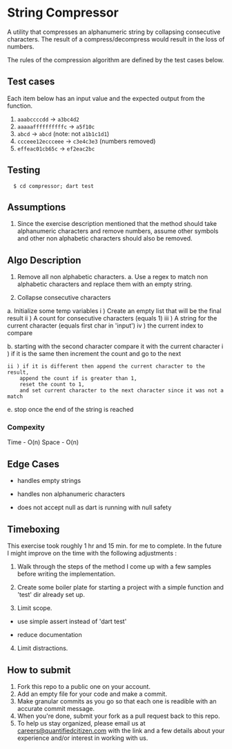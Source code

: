 # String Compressor

A utility that compresses an alphanumeric string by collapsing consecutive characters.  The result of a compress/decompress would result in the loss of numbers.

The rules of the compression algorithm are defined by the test cases below.

## Test cases

Each item below has an input value and the expected output from the function.

1. `aaabccccdd` → `a3bc4d2`
2. `aaaaaffffffffffc` → `a5f10c`
3. `abcd` → `abcd` (note: not `a1b1c1d1`)
4. `ccceee12eccceee` → `c3e4c3e3` (numbers removed)
5. `effeac01cb65c` → `ef2eac2bc`

## Testing

  ```
    $ cd compressor; dart test
  ```

## Assumptions

1.  Since the exercise description mentioned that the method should take alphanumeric characters and remove numbers, assume other symbols and other non alphabetic characters should also be removed.

## Algo Description

1.  Remove all non alphabetic characters.
  a. Use a regex to match non alphabetic characters and replace them with an empty string.

2.  Collapse consecutive characters

  a. Initialize some temp variables
    i ) Create an empty list that will be the final result
    ii ) A count for consecutive characters (equals 1)
    iii ) A string for the current character (equals first char in 'input')
    iv ) the current index to compare

  b. starting with the second character compare it with the current character
    i ) if it is the same then increment the count and go to the next

    ii ) if it is different then append the current character to the result,
        append the count if is greater than 1,
        reset the count to 1,
        and set current character to the next character since it was not a match

  e. stop once the end of the string is reached

### Compexity

Time - O(n)
Space - O(n)

## Edge Cases

  * handles empty strings

  * handles non alphanumeric characters

  * does not accept null as dart is running with null safety


## Timeboxing

This exercise took roughly 1 hr and 15 min. for me to complete.  In the future I might improve on the time with the following adjustments :

1.  Walk through the steps of the method I come up with a few samples before writing the implementation.

2.  Create some boiler plate for starting a project with a simple function and 'test' dir already set up.

3.  Limit scope.

  * use simple assert instead of 'dart test'

  * reduce documentation

4.  Limit distractions.


## How to submit

1. Fork this repo to a public one on your account.
2. Add an empty file for your code and make a commit.
3. Make granular commits as you go so that each one is readible with an accurate commit message.
4. When you're done, submit your fork as a pull request back to this repo.
5. To help us stay organized, please email us at careers@quantifiedcitizen.com with the link and a few details about your experience and/or interest in working with us.
